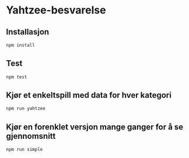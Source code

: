 Yahtzee-besvarelse
================

## Installasjon
```sh
npm install
```

## Test
```sh
npm test
```

## Kjør et enkeltspill med data for hver kategori
```js
npm run yahtzee
```
## Kjør en forenklet versjon mange ganger for å se gjennomsnitt
```js
npm run simple
```

